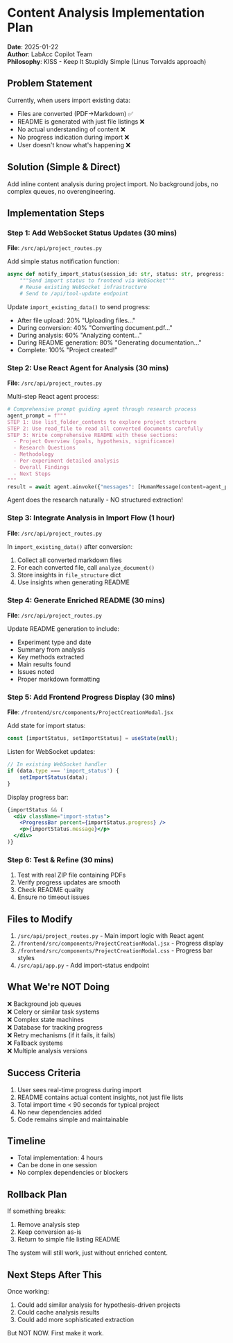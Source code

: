 # Content Analysis Implementation Plan

**Date**: 2025-01-22  
**Author**: LabAcc Copilot Team  
**Philosophy**: KISS - Keep It Stupidly Simple (Linus Torvalds approach)

## Problem Statement

Currently, when users import existing data:
- Files are converted (PDF→Markdown) ✅ 
- README is generated with just file listings ❌
- No actual understanding of content ❌
- No progress indication during import ❌
- User doesn't know what's happening ❌

## Solution (Simple & Direct)

Add inline content analysis during project import. No background jobs, no complex queues, no overengineering.

## Implementation Steps

### Step 1: Add WebSocket Status Updates (30 mins)

**File**: `/src/api/project_routes.py`

Add simple status notification function:
```python
async def notify_import_status(session_id: str, status: str, progress: int, message: str):
    """Send import status to frontend via WebSocket"""
    # Reuse existing WebSocket infrastructure
    # Send to /api/tool-update endpoint
```

Update `import_existing_data()` to send progress:
- After file upload: 20% "Uploading files..."
- During conversion: 40% "Converting document.pdf..."
- During analysis: 60% "Analyzing content..."
- During README generation: 80% "Generating documentation..."
- Complete: 100% "Project created!"

### Step 2: Use React Agent for Analysis (30 mins)

**File**: `/src/api/project_routes.py`

Multi-step React agent process:

```python
# Comprehensive prompt guiding agent through research process
agent_prompt = f"""
STEP 1: Use list_folder_contents to explore project structure
STEP 2: Use read_file to read all converted documents carefully
STEP 3: Write comprehensive README with these sections:
  - Project Overview (goals, hypothesis, significance)
  - Research Questions
  - Methodology
  - Per-experiment detailed analysis
  - Overall Findings
  - Next Steps
"""
result = await agent.ainvoke({"messages": [HumanMessage(content=agent_prompt)]})
```

Agent does the research naturally - NO structured extraction!

### Step 3: Integrate Analysis in Import Flow (1 hour)

**File**: `/src/api/project_routes.py`

In `import_existing_data()` after conversion:
1. Collect all converted markdown files
2. For each converted file, call `analyze_document()`
3. Store insights in `file_structure` dict
4. Use insights when generating README

### Step 4: Generate Enriched README (30 mins)

**File**: `/src/api/project_routes.py`

Update README generation to include:
- Experiment type and date
- Summary from analysis
- Key methods extracted
- Main results found
- Issues noted
- Proper markdown formatting

### Step 5: Add Frontend Progress Display (30 mins)

**File**: `/frontend/src/components/ProjectCreationModal.jsx`

Add state for import status:
```javascript
const [importStatus, setImportStatus] = useState(null);
```

Listen for WebSocket updates:
```javascript
// In existing WebSocket handler
if (data.type === 'import_status') {
    setImportStatus(data);
}
```

Display progress bar:
```jsx
{importStatus && (
  <div className="import-status">
    <ProgressBar percent={importStatus.progress} />
    <p>{importStatus.message}</p>
  </div>
)}
```

### Step 6: Test & Refine (30 mins)

1. Test with real ZIP file containing PDFs
2. Verify progress updates are smooth
3. Check README quality
4. Ensure no timeout issues

## Files to Modify

1. `/src/api/project_routes.py` - Main import logic with React agent
2. `/frontend/src/components/ProjectCreationModal.jsx` - Progress display  
3. `/frontend/src/components/ProjectCreationModal.css` - Progress bar styles
4. `/src/api/app.py` - Add import-status endpoint

## What We're NOT Doing

❌ Background job queues  
❌ Celery or similar task systems  
❌ Complex state machines  
❌ Database for tracking progress  
❌ Retry mechanisms (if it fails, it fails)  
❌ Fallback systems  
❌ Multiple analysis versions  

## Success Criteria

1. User sees real-time progress during import
2. README contains actual content insights, not just file lists
3. Total import time < 90 seconds for typical project
4. No new dependencies added
5. Code remains simple and maintainable

## Timeline

- Total implementation: 4 hours
- Can be done in one session
- No complex dependencies or blockers

## Rollback Plan

If something breaks:
1. Remove analysis step
2. Keep conversion as-is
3. Return to simple file listing README

The system will still work, just without enriched content.

## Next Steps After This

Once working:
1. Could add similar analysis for hypothesis-driven projects
2. Could cache analysis results
3. Could add more sophisticated extraction

But NOT NOW. First make it work.